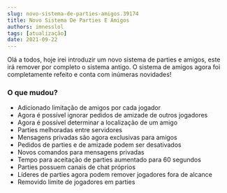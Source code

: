 ```yaml
---
slug: novo-sistema-de-parties-amigos.39174
title: Novo Sistema De Parties E Amigos
authors: imnesslol
tags: [atualização]
date: 2021-09-22
---
```


Olá a todos, hoje irei introduzir um novo sistema de parties e amigos, este irá remover por completo o sistema antigo. O sistema de amigos agora foi completamente refeito e conta com inúmeras novidades!

<!-- truncate -->

### O que mudou?
* Adicionado limitação de amigos por cada jogador
* Agora é possível ignorar pedidos de amizade de outros jogadores
* Agora é possível determinar a localização de um amigo
* Parties melhoradas entre servidores
* Mensagens privadas são agora exclusivas para amigos
* Pedidos de parties e de amizade podem ser desativados
* Novos comandos para mensagens privadas
* Tempo para aceitação de parties aumentado para 60 segundos
* Parties possuem canais de chat próprios
* Líderes de parties agora podem remover jogadores fora de alcance
* Removido limite de jogadores em parties
